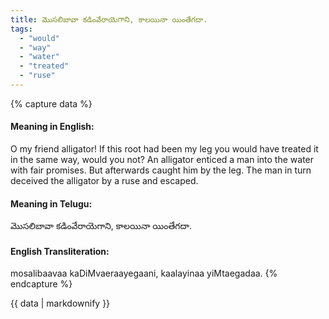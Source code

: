 ```yaml
---
title: మొసలిబావా కడింవేరాయెగాని, కాలయినా యింతేగదా.
tags:
  - "would"
  - "way"
  - "water"
  - "treated"
  - "ruse"
---
```


{% capture data %}
#### Meaning in English:
O my friend alligator! If this root had been my leg you would have treated it in the same way, would you not?
An alligator enticed a man into the water with fair promises. But afterwards caught him by the leg. The man in turn deceived the alligator by a ruse and escaped.

#### Meaning in Telugu:
మొసలిబావా కడింవేరాయెగాని, కాలయినా యింతేగదా.

#### English Transliteration:
mosalibaavaa kaDiMvaeraayegaani, kaalayinaa yiMtaegadaa.
{% endcapture %}

{{ data | markdownify }}

